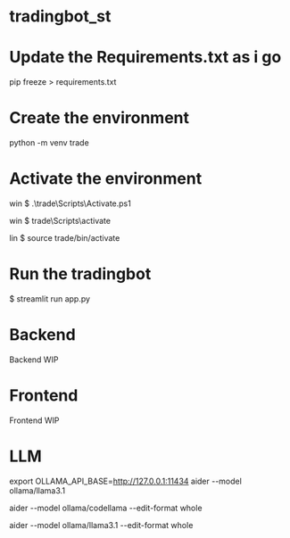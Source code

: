 # tradingbot_st

# Update the Requirements.txt as i go

pip freeze > requirements.txt 



# Create the environment
python -m venv trade


# Activate the environment

win $ .\trade\Scripts\Activate.ps1

win $ trade\Scripts\activate

lin $ source trade/bin/activate

# Run the tradingbot

$ streamlit run app.py

#
# Backend 
Backend WIP

#


#
# Frontend
Frontend WIP

#


# LLM 

export OLLAMA_API_BASE=http://127.0.0.1:11434
aider --model ollama/llama3.1

aider --model ollama/codellama --edit-format whole

aider --model ollama/llama3.1 --edit-format whole



# 

